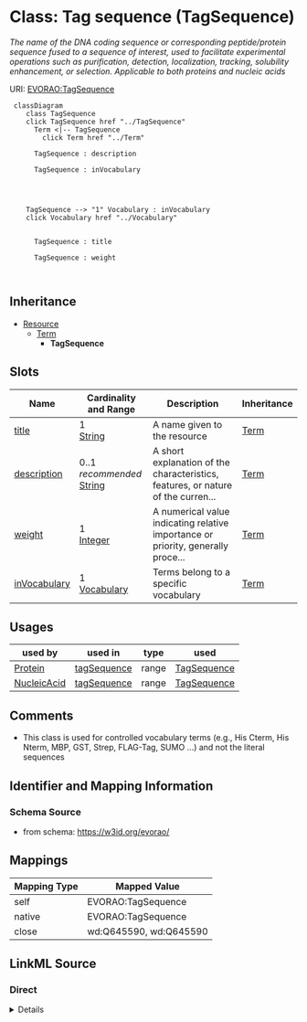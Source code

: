 

# Class: Tag sequence (TagSequence) 


_The name of the DNA coding sequence or corresponding peptide/protein sequence fused to a sequence of interest, used to facilitate experimental operations such as purification, detection, localization, tracking, solubility enhancement, or selection. Applicable to both proteins and nucleic acids_





URI: [EVORAO:TagSequence](https://w3id.org/evorao/TagSequence)






```mermaid
 classDiagram
    class TagSequence
    click TagSequence href "../TagSequence"
      Term <|-- TagSequence
        click Term href "../Term"
      
      TagSequence : description
        
      TagSequence : inVocabulary
        
          
    
    
    TagSequence --> "1" Vocabulary : inVocabulary
    click Vocabulary href "../Vocabulary"

        
      TagSequence : title
        
      TagSequence : weight
        
      
```





## Inheritance
* [Resource](Resource.md)
    * [Term](Term.md)
        * **TagSequence**



## Slots

| Name | Cardinality and Range | Description | Inheritance |
| ---  | --- | --- | --- |
| [title](title.md) | 1 <br/> [String](String.md) | A name given to the resource | [Term](Term.md) |
| [description](description.md) | 0..1 _recommended_ <br/> [String](String.md) | A short explanation of the characteristics, features, or nature of the curren... | [Term](Term.md) |
| [weight](weight.md) | 1 <br/> [Integer](Integer.md) | A numerical value indicating relative importance or priority, generally proce... | [Term](Term.md) |
| [inVocabulary](inVocabulary.md) | 1 <br/> [Vocabulary](Vocabulary.md) | Terms belong to a specific vocabulary | [Term](Term.md) |





## Usages

| used by | used in | type | used |
| ---  | --- | --- | --- |
| [Protein](Protein.md) | [tagSequence](tagSequence.md) | range | [TagSequence](TagSequence.md) |
| [NucleicAcid](NucleicAcid.md) | [tagSequence](tagSequence.md) | range | [TagSequence](TagSequence.md) |






## Comments

* This class is used for controlled vocabulary terms (e.g., His Cterm, His Nterm, MBP, GST, Strep, FLAG-Tag, SUMO ...) and not the literal sequences

## Identifier and Mapping Information







### Schema Source


* from schema: https://w3id.org/evorao/




## Mappings

| Mapping Type | Mapped Value |
| ---  | ---  |
| self | EVORAO:TagSequence |
| native | EVORAO:TagSequence |
| close | wd:Q645590, wd:Q645590 |







## LinkML Source

<!-- TODO: investigate https://stackoverflow.com/questions/37606292/how-to-create-tabbed-code-blocks-in-mkdocs-or-sphinx -->

### Direct

<details>
```yaml
name: TagSequence
description: The name of the DNA coding sequence or corresponding peptide/protein
  sequence fused to a sequence of interest, used to facilitate experimental operations
  such as purification, detection, localization, tracking, solubility enhancement,
  or selection. Applicable to both proteins and nucleic acids
title: Tag sequence
comments:
- This class is used for controlled vocabulary terms (e.g., His Cterm, His Nterm,
  MBP, GST, Strep, FLAG-Tag, SUMO ...) and not the literal sequences
from_schema: https://w3id.org/evorao/
close_mappings:
- wd:Q645590
- wd:Q645590
is_a: Term

```
</details>

### Induced

<details>
```yaml
name: TagSequence
description: The name of the DNA coding sequence or corresponding peptide/protein
  sequence fused to a sequence of interest, used to facilitate experimental operations
  such as purification, detection, localization, tracking, solubility enhancement,
  or selection. Applicable to both proteins and nucleic acids
title: Tag sequence
comments:
- This class is used for controlled vocabulary terms (e.g., His Cterm, His Nterm,
  MBP, GST, Strep, FLAG-Tag, SUMO ...) and not the literal sequences
from_schema: https://w3id.org/evorao/
close_mappings:
- wd:Q645590
- wd:Q645590
is_a: Term
attributes:
  title:
    name: title
    description: A name given to the resource
    title: title
    comments:
    - 'The title of the item should be as short and descriptive as possible. E.g.
      for virus products it should basically be based on the following Pattern:

      ''Virus name'', ''virus host type'', ''collection year'', ''country of collection''
      ex ''suspected epidemiological origin'', ''genotype'', ''strain'', ''variant
      name or specific feature'
    from_schema: https://w3id.org/evorao/
    close_mappings:
    - rdfs:label
    - schema:name
    rank: 1000
    slot_uri: dct:title
    alias: title
    owner: TagSequence
    domain_of:
    - Term
    - Dataset
    - DataService
    - Publication
    - License
    - Certification
    range: string
    required: true
    multivalued: false
  description:
    name: description
    description: A short explanation of the characteristics, features, or nature of
      the current item
    title: description
    comments:
    - 'Describe this item in few lines. This description will serve as a summary to
      present the resource.

      '
    from_schema: https://w3id.org/evorao/
    exact_mappings:
    - schema:description
    close_mappings:
    - schema:description
    rank: 1000
    slot_uri: dct:description
    alias: description
    owner: TagSequence
    domain_of:
    - Term
    - Dataset
    - DataService
    - PersonOrOrganization
    - File
    - ContactPoint
    - License
    - Certification
    range: string
    required: false
    recommended: true
    multivalued: false
  weight:
    name: weight
    description: A numerical value indicating relative importance or priority, generally
      processed in ascending order. This weight helps prioritize content when organizing
      or processing data. Its value can be negative, with a default set to 0
    title: weight
    comments:
    - The lowest weighted Data providers are triggered first, this may be usefull
      to populate at first entities that are referenced by others (e.g. Version ahead
      of Rank ahead of Taxon)
    from_schema: https://w3id.org/evorao/
    close_mappings:
    - adms:status
    rank: 1000
    ifabsent: int(0)
    alias: weight
    owner: TagSequence
    domain_of:
    - Term
    - DataProvider
    range: integer
    required: true
    multivalued: false
  inVocabulary:
    name: inVocabulary
    description: Terms belong to a specific vocabulary
    title: in Vocabulary
    from_schema: https://w3id.org/evorao/
    close_mappings:
    - wdp:P972
    rank: 1000
    alias: inVocabulary
    owner: TagSequence
    domain_of:
    - Term
    range: Vocabulary
    required: true
    multivalued: false

```
</details>